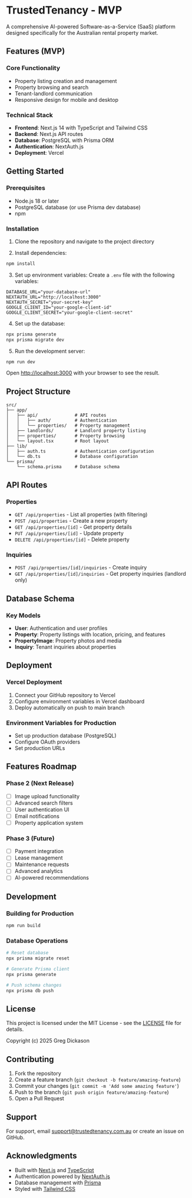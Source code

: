 # TrustedTenancy - MVP

A comprehensive AI-powered Software-as-a-Service (SaaS) platform designed specifically for the Australian rental property market.

## Features (MVP)

### Core Functionality
- Property listing creation and management
- Property browsing and search
- Tenant-landlord communication
- Responsive design for mobile and desktop

### Technical Stack
- **Frontend**: Next.js 14 with TypeScript and Tailwind CSS
- **Backend**: Next.js API routes
- **Database**: PostgreSQL with Prisma ORM
- **Authentication**: NextAuth.js
- **Deployment**: Vercel

## Getting Started

### Prerequisites
- Node.js 18 or later
- PostgreSQL database (or use Prisma dev database)
- npm

### Installation

1. Clone the repository and navigate to the project directory

2. Install dependencies:
```bash
npm install
```

3. Set up environment variables:
Create a `.env` file with the following variables:
```env
DATABASE_URL="your-database-url"
NEXTAUTH_URL="http://localhost:3000"
NEXTAUTH_SECRET="your-secret-key"
GOOGLE_CLIENT_ID="your-google-client-id"
GOOGLE_CLIENT_SECRET="your-google-client-secret"
```

4. Set up the database:
```bash
npx prisma generate
npx prisma migrate dev
```

5. Run the development server:
```bash
npm run dev
```

Open [http://localhost:3000](http://localhost:3000) with your browser to see the result.

## Project Structure

```
src/
├── app/
│   ├── api/              # API routes
│   │   ├── auth/         # Authentication
│   │   └── properties/   # Property management
│   ├── landlords/        # Landlord property listing
│   ├── properties/       # Property browsing
│   └── layout.tsx        # Root layout
├── lib/
│   ├── auth.ts           # Authentication configuration
│   └── db.ts             # Database configuration
└── prisma/
    └── schema.prisma     # Database schema
```

## API Routes

### Properties
- `GET /api/properties` - List all properties (with filtering)
- `POST /api/properties` - Create a new property
- `GET /api/properties/[id]` - Get property details
- `PUT /api/properties/[id]` - Update property
- `DELETE /api/properties/[id]` - Delete property

### Inquiries
- `POST /api/properties/[id]/inquiries` - Create inquiry
- `GET /api/properties/[id]/inquiries` - Get property inquiries (landlord only)

## Database Schema

### Key Models
- **User**: Authentication and user profiles
- **Property**: Property listings with location, pricing, and features
- **PropertyImage**: Property photos and media
- **Inquiry**: Tenant inquiries about properties

## Deployment

### Vercel Deployment

1. Connect your GitHub repository to Vercel
2. Configure environment variables in Vercel dashboard
3. Deploy automatically on push to main branch

### Environment Variables for Production
- Set up production database (PostgreSQL)
- Configure OAuth providers
- Set production URLs

## Features Roadmap

### Phase 2 (Next Release)
- [ ] Image upload functionality
- [ ] Advanced search filters
- [ ] User authentication UI
- [ ] Email notifications
- [ ] Property application system

### Phase 3 (Future)
- [ ] Payment integration
- [ ] Lease management
- [ ] Maintenance requests
- [ ] Advanced analytics
- [ ] AI-powered recommendations

## Development

### Building for Production
```bash
npm run build
```

### Database Operations
```bash
# Reset database
npx prisma migrate reset

# Generate Prisma client
npx prisma generate

# Push schema changes
npx prisma db push
```

## License

This project is licensed under the MIT License - see the [LICENSE](LICENSE) file for details.

Copyright (c) 2025 Greg Dickason

## Contributing

1. Fork the repository
2. Create a feature branch (`git checkout -b feature/amazing-feature`)
3. Commit your changes (`git commit -m 'Add some amazing feature'`)
4. Push to the branch (`git push origin feature/amazing-feature`)
5. Open a Pull Request

## Support

For support, email support@trustedtenancy.com.au or create an issue on GitHub.

## Acknowledgments

- Built with [Next.js](https://nextjs.org/) and [TypeScript](https://www.typescriptlang.org/)
- Authentication powered by [NextAuth.js](https://next-auth.js.org/)
- Database management with [Prisma](https://www.prisma.io/)
- Styled with [Tailwind CSS](https://tailwindcss.com/)